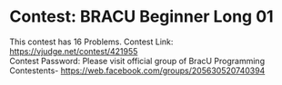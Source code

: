 # Contest: BRACU Beginner Long 01 
This contest has 16 Problems.
Contest Link: https://vjudge.net/contest/421955 <br>
Contest Password: Please visit official group of BracU Programming Contestents- https://web.facebook.com/groups/205630520740394